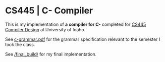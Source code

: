 # CS445 | C- Compiler
This is my implementation of **a compiler for C-** completed for [CS445 Compiler Design](http://www2.cs.uidaho.edu/~mdwilder/cs445/) at University of Idaho.

See [c-grammar.pdf](c-grammar.pdf) for the grammar specification relevant to the semester I took the class.

See [/final_build/](https://github.com/ETBCOR/cs445/tree/main/final_build) for my final implementation.
